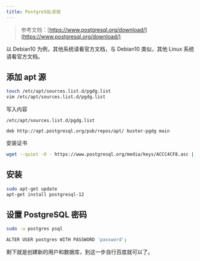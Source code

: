```yaml
---
title: PostgreSQL安装
---
```


> 参考文档：[https://www.postgresql.org/download/](https://www.postgresql.org/download/)

以 Debian10 为例，其他系统请看官方文档，与 Debian10 类似，其他 Linux 系统请看官方文档。

## 添加 apt 源

```bash
touch /etc/apt/sources.list.d/pgdg.list
vim /etc/apt/sources.list.d/pgdg.list
```

写入内容

`/etc/apt/sources.list.d/pgdg.list`

```
deb http://apt.postgresql.org/pub/repos/apt/ buster-pgdg main
```

安装证书

```bash
wget --quiet -O - https://www.postgresql.org/media/keys/ACCC4CF8.asc | sudo apt-key add -
```

## 安装

```bash
sudo apt-get update
apt-get install postgresql-12
```

## 设置 PostgreSQL 密码

```bash
sudo -u postgres psql

ALTER USER postgres WITH PASSWORD 'password';
```

剩下就是创建新的用户和数据库，到这一步自行百度就可以了。

<ClientOnly>
  <Vssue title="PostgreSQL-Other | 弹幕服务器文档" />
</ClientOnly>
